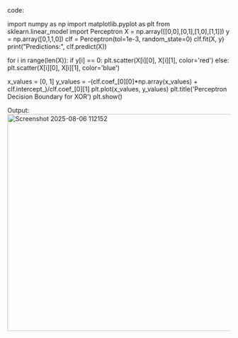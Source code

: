 code:

import numpy as np
import matplotlib.pyplot as plt
from sklearn.linear_model import Perceptron
X = np.array([[0,0],[0,1],[1,0],[1,1]])
y = np.array([0,1,1,0])
clf = Perceptron(tol=1e-3, random_state=0)
clf.fit(X, y)
print("Predictions:", clf.predict(X))

for i in range(len(X)):
 if y[i] == 0:
 plt.scatter(X[i][0], X[i][1], color='red')
 else:
 plt.scatter(X[i][0], X[i][1], color='blue')

x_values = [0, 1]
y_values = -(clf.coef_[0][0]*np.array(x_values) + clf.intercept_)/clf.coef_[0][1]
plt.plot(x_values, y_values)
plt.title('Perceptron Decision Boundary for XOR')
plt.show()


Output:
<img width="653" height="490" alt="Screenshot 2025-08-06 112152" src="https://github.com/user-attachments/assets/6e9dd005-bbac-4dd3-9df9-c2cb6150204c" />

